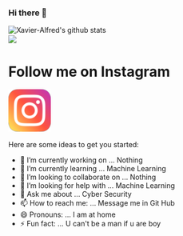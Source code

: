 ### Hi there 👋
![Xavier-Alfred's github stats](https://github-readme-stats.vercel.app/api?username=Xavier-Alfred&show_icons=true&&title_color=03E6FF&text_color=9f9f9f&theme=radical) <br>
<img align="center" src="https://github-readme-stats.vercel.app/api/top-langs/?username=Xavier-Alfred&hide=html&title_color=03E6FF&text_color=9f9f9f&icon_color=79ff97&bg_color=151515" />
# Follow me on Instagram 
[![](insta.png)](https://www.instagram.com/xavier.emmanuel.12) 
<!--
**Xavier-Alfred/Xavier-Alfred** is a ✨ _special_ ✨ repository because its `README.md` (this file) appears on your GitHub profile.-->

Here are some ideas to get you started:

- 🔭 I’m currently working on ... Nothing
- 🌱 I’m currently learning ... Machine Learning
- 👯 I’m looking to collaborate on ... Nothing
- 🤔 I’m looking for help with ... Machine Learning
- 💬 Ask me about ... Cyber Security
- 📫 How to reach me: ... Message me in Git Hub
- 😄 Pronouns: ... I am at home
- ⚡ Fun fact: ... U can't be a man if u are boy

